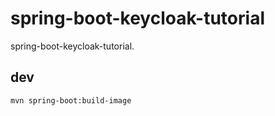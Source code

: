 # spring-boot-keycloak-tutorial

spring-boot-keycloak-tutorial.

## dev

```bash
mvn spring-boot:build-image
```